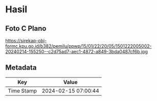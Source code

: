 # Hasil

## Foto C Plano

https://sirekap-obj-formc.kpu.go.id/b382/pemilu/ppwp/15/01/22/20/05/1501222005002-20240214-155250--c2d75ad7-aec1-4872-a849-3bda0487cf6b.jpg


## Metadata

| Key        | Value               |
| ---------- | ------------------- |
| Time Stamp | 2024-02-15 07:00:44 |



